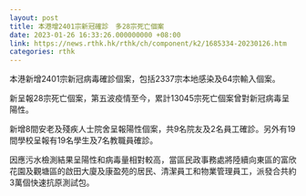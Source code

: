 ```yaml
---
layout: post
title: 本港增2401宗新冠確診　多28宗死亡個案
date: 2023-01-26 16:33:26.000000000 +08:00
link: https://news.rthk.hk/rthk/ch/component/k2/1685334-20230126.htm
categories: rthk
---
```


本港新增2401宗新冠病毒確診個案，包括2337宗本地感染及64宗輸入個案。

新呈報28宗死亡個案，第五波疫情至今，累計13045宗死亡個案曾對新冠病毒呈陽性。

新增8間安老及殘疾人士院舍呈報陽性個案，共9名院友及2名員工確診。另外有19間學校呈報有19名學生及7名教職員確診。

因應污水檢測結果呈陽性和病毒量相對較高，當區民政事務處將陸續向東區的富欣花園及觀塘區的啟田大廈及康盈苑的居民、清潔員工和物業管理員工，派發合共約3萬個快速抗原測試包。
